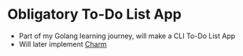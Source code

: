 # Obligatory To-Do List App

- Part of my Golang learning journey, will make a CLI To-Do List App
- Will later implement [Charm](https://charm.sh)